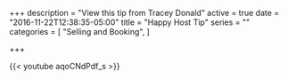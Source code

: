 +++
description = "View this tip from Tracey Donald"
active = true
date = "2016-11-22T12:38:35-05:00"
title = "Happy Host Tip"
series = ""
categories = [
  "Selling and Booking",
]

+++

{{< youtube aqoCNdPdf_s >}}
